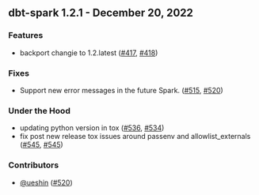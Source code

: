 ## dbt-spark 1.2.1 - December 20, 2022
### Features
- backport changie to 1.2.latest ([#417](https://github.com/dbt-labs/dbt-spark/issues/417), [#418](https://github.com/dbt-labs/dbt-spark/pull/418))
### Fixes
- Support new error messages in the future Spark. ([#515](https://github.com/dbt-labs/dbt-spark/issues/515), [#520](https://github.com/dbt-labs/dbt-spark/pull/520))
### Under the Hood
- updating python version in tox ([#536](https://github.com/dbt-labs/dbt-spark/issues/536), [#534](https://github.com/dbt-labs/dbt-spark/pull/534))
- fix post new release tox issues around passenv and allowlist_externals ([#545](https://github.com/dbt-labs/dbt-spark/issues/545), [#545](https://github.com/dbt-labs/dbt-spark/pull/545))

### Contributors
- [@ueshin](https://github.com/ueshin) ([#520](https://github.com/dbt-labs/dbt-spark/pull/520))
